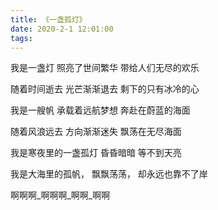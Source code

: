 ```yaml
---
title: 《一盏孤灯》
date: 2020-2-1 12:01:00
tags:
---
```


我是一盏灯
照亮了世间繁华
带给人们无尽的欢乐

随着时间逝去
光芒渐渐退去
剩下的只有冰冷的心

我是一艘帆
承载着远航梦想
奔赴在蔚蓝的海面

随着风浪远去
方向渐渐迷失
飘荡在无尽海面


我是寒夜里的一盏孤灯
昏昏暗暗
等不到天亮

我是大海里的孤帆，
飘飘荡荡，
却永远也靠不了岸


啊啊啊_啊啊啊_啊啊_啊啊





